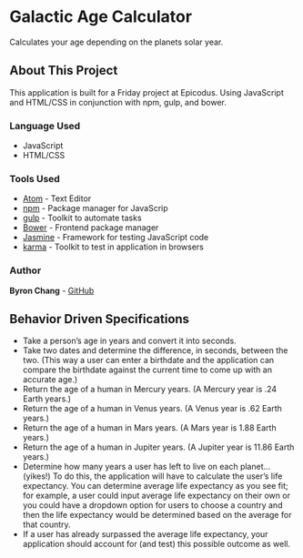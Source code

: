 # Galactic Age Calculator
Calculates your age depending on the planets solar year.

## About This Project
This application is built for a Friday project at Epicodus. Using JavaScript and HTML/CSS in conjunction with npm, gulp, and bower.

### Language Used
- JavaScript
- HTML/CSS

### Tools Used
- [Atom](https://atom.io/) - Text Editor
- [npm](https://www.npmjs.com/) - Package manager for JavaScrip
- [gulp](https://gulpjs.com/) - Toolkit to automate tasks
- [Bower](https://bower.io/) - Frontend package manager
- [Jasmine](https://jasmine.github.io/) - Framework for testing JavaScript code
- [karma](https://karma-runner.github.io/2.0/index.html) - Toolkit to test in application in browsers

### Author
**Byron Chang** - [GitHub](https://github.com/thebyronc)


## Behavior Driven Specifications
- Take a person’s age in years and convert it into seconds.
- Take two dates and determine the difference, in seconds, between the two. (This way a user can enter a birthdate and the application can compare the birthdate against the current time to come up with an accurate age.)
- Return the age of a human in Mercury years. (A Mercury year is .24 Earth years.)
- Return the age of a human in Venus years. (A Venus year is .62 Earth years.)
- Return the age of a human in Mars years. (A Mars year is 1.88 Earth years.)
- Return the age of a human in Jupiter years. (A Jupiter year is 11.86 Earth years.)
- Determine how many years a user has left to live on each planet… (yikes!) To do this, the application will have to calculate the user’s life expectancy. You can determine average life expectancy as you see fit; for example, a user could input average life expectancy on their own or you could have a dropdown option for users to choose a country and then the life expectancy would be determined based on the average for that country.
- If a user has already surpassed the average life expectancy, your application should account for (and test) this possible outcome as well.
